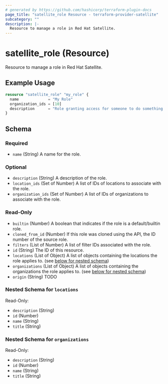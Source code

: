 ```yaml
---
# generated by https://github.com/hashicorp/terraform-plugin-docs
page_title: "satellite_role Resource - terraform-provider-satellite"
subcategory: ""
description: |-
  Resource to manage a role in Red Hat Satellite.
---
```


# satellite_role (Resource)

Resource to manage a role in Red Hat Satellite.

## Example Usage

```terraform
resource "satellite_role" "my_role" {
  name             = "My Role"
  organization_ids = [10]
  description      = "Role granting access for someone to do something in one org"
}
```

<!-- schema generated by tfplugindocs -->
## Schema

### Required

- `name` (String) A name for the role.

### Optional

- `description` (String) A description of the role.
- `location_ids` (Set of Number) A list of IDs of locations to associate with the role.
- `organization_ids` (Set of Number) A list of IDs of organizations to associate with the role.

### Read-Only

- `builtin` (Number) A boolean that indicates if the role is a default/builtin role.
- `cloned_from_id` (Number) If this role was cloned using the API, the ID number of the source role.
- `filters` (List of Number) A list of filter IDs associated with the role.
- `id` (String) The ID of this resource.
- `locations` (List of Object) A list of objects containing the locations the role applies to. (see [below for nested schema](#nestedatt--locations))
- `organizations` (List of Object) A list of objects containing the organizations the role applies to. (see [below for nested schema](#nestedatt--organizations))
- `origin` (String) TODO

<a id="nestedatt--locations"></a>
### Nested Schema for `locations`

Read-Only:

- `description` (String)
- `id` (Number)
- `name` (String)
- `title` (String)


<a id="nestedatt--organizations"></a>
### Nested Schema for `organizations`

Read-Only:

- `description` (String)
- `id` (Number)
- `name` (String)
- `title` (String)
